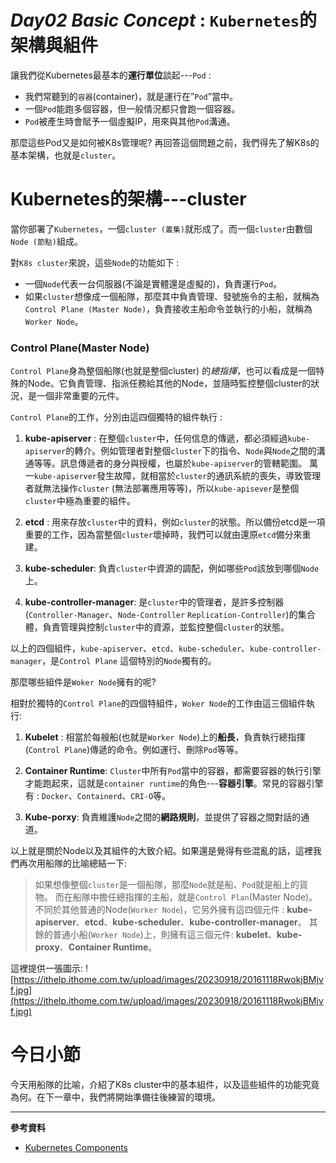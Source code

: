 # *Day02 Basic Concept* : `Kubernetes`的架構與組件


讓我們從Kubernetes最基本的**運行單位**談起---`Pod` :
   * 我們常聽到的`容器`(container)，就是運行在”`Pod`”當中。
   * 一個`Pod`能跑多個容器，但一般情況都只會跑一個容器。
   * `Pod`被產生時會賦予一個虛擬IP，用來與其他`Pod`溝通。

那麼這些Pod又是如何被K8s管理呢? 再回答這個問題之前，我們得先了解K8s的基本架構，也就是`cluster`。

# Kubernetes的架構---cluster
當你部署了`Kubernetes`，一個`cluster (叢集)`就形成了。而一個`cluster`由數個`Node (節點)`組成。

對`K8s cluster`來說，這些`Node`的功能如下 :
   * 一個`Node`代表一台伺服器(不論是實體還是虛擬的)，負責運行`Pod`。
   * 如果`cluster`想像成一個船隊，那麼其中負責管理、發號施令的主船，就稱為`Control Plane (Master Node)`，負責接收主船命令並執行的小船，就稱為`Worker Node`。

### Control Plane(Master Node)
`Control Plane`身為整個船隊(也就是整個cluster) 的*總指揮*，也可以看成是一個特殊的Node。它負責管理、指派任務給其他的Node，並隨時監控整個cluster的狀況，是一個非常重要的元件。

`Control Plane`的工作，分別由這四個獨特的組件執行 :

1. **kube-apiserver** :
在整個`cluster`中，任何信息的傳遞，都必須經過`kube-apiserver`的轉介。例如管理者對整個`cluster`下的指令、`Node`與`Node`之間的溝通等等。訊息傳遞者的身分與授權，也屬於`kube-apiserver`的管轄範圍。
萬一`kube-apiserver`發生故障，就相當於`cluster`的通訊系統的喪失，導致管理者就無法操作`cluster` (無法部署應用等等)，所以`kube-apisever`是整個`cluster`中極為重要的組件。

2. **etcd** : 
用來存放`cluster`中的資料，例如`cluster`的狀態。所以備份etcd是一項重要的工作，因為當整個`cluster`壞掉時，我們可以就由還原`etcd`備分來重建。

3. **kube-scheduler**:
負責`cluster`中資源的調配，例如哪些`Pod`該放到哪個`Node`上。


4. **kube-controller-manager**:
是`cluster`中的管理者，是許多控制器(`Controller-Manager`、`Node-Controller`
`Replication-Controller`)的集合體，負責管理與控制`cluster`中的資源，並監控整個`cluster`的狀態。

以上的四個組件，`kube-apiserver`、`etcd`、`kube-scheduler`、`kube-controller-manager`，是`Control Plane` 這個特別的`Node`獨有的。

那麼哪些組件是`Woker Node`擁有的呢?

相對於獨特的`Control Plane`的四個特組件，`Woker Node`的工作由這三個組件執行:

1. **Kubelet** :
相當於每艘船(也就是`Worker Node`)上的**船長**，負責執行總指揮(`Control Plane`)傳遞的命令。例如運行、刪除`Pod`等等。

2. **Container Runtime**: 
`Cluster`中所有`Pod`當中的容器，都需要容器的執行引擎才能跑起來，這就是`container runtime`的角色---**容器引擎**。常見的容器引擎有 : `Docker`、`Containerd`、`CRI-O`等。

3. **Kube-porxy**:
負責維護`Node`之間的**網路規則**，並提供了容器之間對話的通道。

以上就是關於Node以及其組件的大致介紹。如果還是覺得有些混亂的話，這裡我們再次用船隊的比喻總結一下:

> 如果想像整個`cluster`是一個船隊，那麼`Node`就是船、`Pod`就是船上的貨物。
> 而在船隊中擔任總指揮的主船，就是`Control Plan`(Master Node)。不同於其他普通的Node(`Worker Node`)，它另外擁有這四個元件 : **kube-apiserver**、**etcd**、**kube-scheduler**、**kube-controller-manager**。
> 其餘的普通小船(`Worker Node`)上，則擁有這三個元件: **kubelet**、**kube-proxy**、**Container Runtime**。

這裡提供一張圖示:
![https://ithelp.ithome.com.tw/upload/images/20230918/20161118RwokjBMjvf.jpg](https://ithelp.ithome.com.tw/upload/images/20230918/20161118RwokjBMjvf.jpg)

# 今日小節
今天用船隊的比喻，介紹了K8s cluster中的基本組件，以及這些組件的功能究竟為何。在下一章中，我們將開始準備往後練習的環境。



-----
**參考資料**
* [Kubernetes Components](https://kubernetes.io/docs/concepts/overview/components/)
